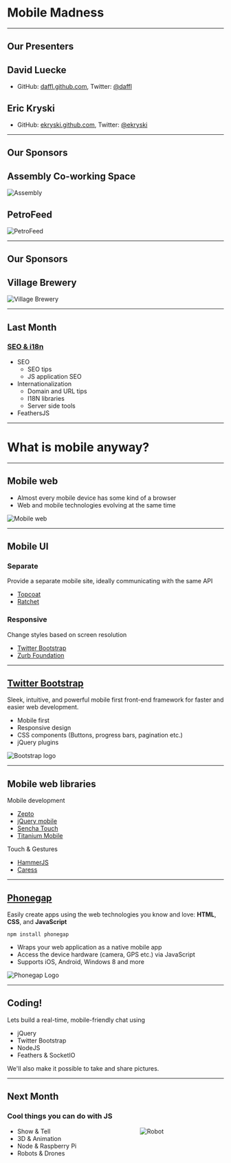 # Mobile Madness

---

## Our Presenters

## David Luecke

* GitHub: [daffl.github.com](http://daffl.github.com), Twitter: [@daffl](http://twitter.com/daffl)

## Eric Kryski

* GitHub: [ekryski.github.com](http://ekryski.github.com), Twitter: [@ekryski](http://twitter.com/ekryski)

---

## Our Sponsors

## Assembly Co-working Space

![Assembly](images/sponsors/assembly_logo.png)

## PetroFeed

![PetroFeed](images/sponsors/pf-logo.png)

---

## Our Sponsors

## Village Brewery

![Village Brewery](images/sponsors/village_brewery_logo_inverted.png)

---

## Last Month

### [SEO & i18n](http://yycjs.com/seo-i18n)

* SEO
    * SEO tips
    * JS application SEO
* Internationalization
    * Domain and URL tips
    * I18N libraries
    * Server side tools
* FeathersJS

---

# What is mobile anyway?

---

## Mobile web

- Almost every mobile device has some kind of a browser
- Web and mobile technologies evolving at the same time

![Mobile web](images/mobile_web.png)

---

## Mobile UI

### Separate

Provide a separate mobile site, ideally communicating with the same API

- [Topcoat](http://topcoat.io/)
- [Ratchet](http://maker.github.io/ratchet)

### Responsive

Change styles based on screen resolution

- [Twitter Bootstrap](http://getbootstrap.com/)
- [Zurb Foundation](http://foundation.zurb.com/)

---

## [Twitter Bootstrap](http://getbootstrap.com/)

Sleek, intuitive, and powerful mobile first front-end framework for faster and easier web development.

- Mobile first
- Responsive design
- CSS components (Buttons, progress bars, pagination etc.)
- jQuery plugins

![Bootstrap logo](images/bootstrap-logo.png)

---

## Mobile web libraries

Mobile development

- [Zepto](http://zeptojs.com/)
- [jQuery mobile](http://jquerymobile.com/)
- [Sencha Touch](http://www.sencha.com/products/touch)
- [Titanium Mobile](http://www.appcelerator.com/products/titanium-mobile-application-development/)

Touch & Gestures

- [HammerJS](http://eightmedia.github.io/hammer.js/)
- [Caress](http://caressjs.com/)

---

## [Phonegap]()

Easily create apps using the web technologies you know and love: __HTML__, __CSS__, and __JavaScript__

    npm install phonegap


- Wraps your web application as a native mobile app
- Access the device hardware (camera, GPS etc.) via JavaScript
- Supports iOS, Android, Windows 8 and more

![Phonegap Logo](images/phonegap-logo.png)

---

## Coding!

Lets build a real-time, mobile-friendly chat using

- jQuery
- Twitter Bootstrap
- NodeJS
- Feathers & SocketIO

We'll also make it possible to take and share pictures.

---

## Next Month

### Cool things you can do with JS

<img alt="Robot" src="images/robot.png" style="float: right; margin-right: 10em;" />

* Show & Tell
* 3D & Animation
* Node & Raspberry Pi
* Robots & Drones

